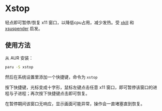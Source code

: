 # Xstop
轻点即可暂停/恢复 x11 窗口，以降低cpu占用，减少发热。受 [xkill](https://man.archlinux.org/man/xkill.1) 和 [xsuspender](https://github.com/kernc/xsuspender) 启发。

## 使用方法
从 AUR 安装：
```bash
paru -S xstop
```
然后在系统设置里添加一个快捷键，命令为 `xstop`

按下快捷键，光标变成十字形，鼠标左键点击任意 x11 窗口，即可暂停该窗口的进程与子进程；再次按下快捷键点击即可恢复。

在暂停期间该窗口无响应，显示画面可能异常，操作会一直堵塞直到恢复。